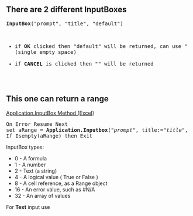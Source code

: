 <h2>There are 2 different InputBoxes</h2>
<pre>
<b>InputBox</b>("prompt", "title", "default")

- if <b>OK</b> clicked then "default" will be returned, can use " " (single empty space)
- if <b>CANCEL</b> is clicked then "" will be returned
</pre>

<h2>This one can return a range</h2>

[Application.InputBox Method (Excel)](https://msdn.microsoft.com/en-us/vba/excel-vba/articles/application-inputbox-method-excel)

<pre>
On Error Resume Next
set aRange = <b>Application.Inputbox</b>(<em>"prompt"</em>, title:=<em>"title"</em>, type:=<em>8</em>)
If Isempty(aRange) then Exit
</pre>

InputBox types:
- 0 - A formula
- 1 - A number
- 2 - Text (a string)
- 4 - A logical value ( True or False )
- 8 - A cell reference, as a Range object
- 16 - An error value, such as #N/A
- 32 - An array of values


For <b>Text</b> input use
<pre>

</pre>
